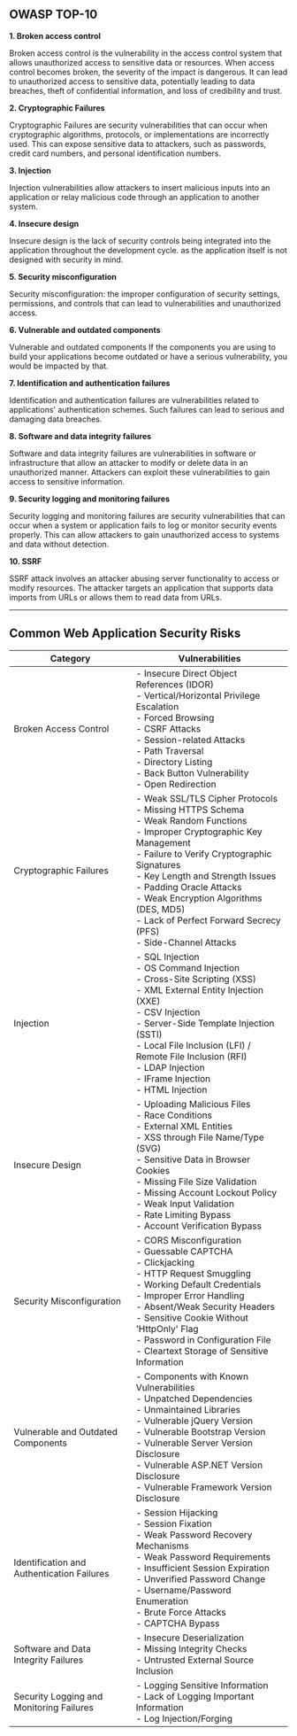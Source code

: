 **OWASP TOP-10**
---

**1.	Broken access control**
   
Broken access control is the vulnerability in the access control system that allows unauthorized access to sensitive data or resources.
When access control becomes broken, the severity of the impact is dangerous.
It can lead to unauthorized access to sensitive data, potentially leading to data breaches, theft of confidential information, and loss of credibility and trust.

**2.	Cryptographic Failures**
   
Cryptographic Failures are security vulnerabilities that can occur when cryptographic algorithms, protocols, or implementations are incorrectly used. This can expose sensitive data to attackers, such as passwords, credit card numbers, and personal identification numbers.


**3.	Injection**
   
Injection vulnerabilities allow attackers to insert malicious inputs into an application or relay malicious code through an application to another system.


**4.	Insecure design**
   
Insecure design is the lack of security controls being integrated into the application throughout the development cycle. as the application itself is not designed with security in mind.

**5. Security misconfiguration**
   
Security misconfiguration: the improper configuration of security settings, permissions, and controls that can lead to vulnerabilities and unauthorized access.

**6.	Vulnerable and outdated components**
   
Vulnerable and outdated components If the components you are using to build your applications become outdated or have a serious vulnerability, you would be impacted by that.

**7.	Identification and authentication failures**
   
Identification and authentication failures are vulnerabilities related to applications' authentication schemes. Such failures can lead to serious and damaging data breaches.

**8.	Software and data integrity failures**

Software and data integrity failures are vulnerabilities in software or infrastructure that allow an attacker to modify or delete data in an unauthorized manner. Attackers can exploit these vulnerabilities to gain access to sensitive information.
 
**9.	Security logging and monitoring failures**

Security logging and monitoring failures are security vulnerabilities that can occur when a system or application fails to log or monitor security events properly. This can allow attackers to gain unauthorized access to systems and data without detection.

**10.	SSRF**
    
SSRF attack involves an attacker abusing server functionality to access or modify resources. The attacker targets an application that supports data imports from URLs or allows them to read data from URLs.

---


## Common Web Application Security Risks


| Category | Vulnerabilities |
|---|---|
| Broken Access Control |  - Insecure Direct Object References (IDOR) <br> - Vertical/Horizontal Privilege Escalation <br> - Forced Browsing <br> - CSRF Attacks <br> - Session-related Attacks <br> - Path Traversal <br> - Directory Listing  <br> - Back Button Vulnerability <br> - Open Redirection |
| Cryptographic Failures | - Weak SSL/TLS Cipher Protocols <br> - Missing HTTPS Schema <br> - Weak Random Functions <br> - Improper Cryptographic Key Management <br> - Failure to Verify Cryptographic Signatures <br> - Key Length and Strength Issues <br> - Padding Oracle Attacks <br> - Weak Encryption Algorithms (DES, MD5) <br> - Lack of Perfect Forward Secrecy (PFS) <br> - Side-Channel Attacks |
| Injection | - SQL Injection <br> - OS Command Injection <br> - Cross-Site Scripting (XSS) <br> - XML External Entity Injection (XXE) <br> - CSV Injection <br> - Server-Side Template Injection (SSTI) <br> - Local File Inclusion (LFI) / Remote File Inclusion (RFI) <br> - LDAP Injection <br> - IFrame Injection <br> - HTML Injection |
| Insecure Design | - Uploading Malicious Files <br> - Race Conditions <br> - External XML Entities <br> - XSS through File Name/Type (SVG) <br> - Sensitive Data in Browser Cookies <br> - Missing File Size Validation <br> - Missing Account Lockout Policy <br> - Weak Input Validation <br> - Rate Limiting Bypass <br> - Account Verification Bypass |
| Security Misconfiguration | - CORS Misconfiguration <br> - Guessable CAPTCHA <br> - Clickjacking <br> - HTTP Request Smuggling <br> - Working Default Credentials <br> - Improper Error Handling <br> - Absent/Weak Security Headers <br> - Sensitive Cookie Without 'HttpOnly' Flag <br> - Password in Configuration File <br> - Cleartext Storage of Sensitive Information |
| Vulnerable and Outdated Components | - Components with Known Vulnerabilities <br> - Unpatched Dependencies <br> - Unmaintained Libraries <br> - Vulnerable jQuery Version <br> - Vulnerable Bootstrap Version <br> - Vulnerable Server Version Disclosure <br> - Vulnerable ASP.NET Version Disclosure <br> - Vulnerable Framework Version Disclosure |
| Identification and Authentication Failures | - Session Hijacking <br> - Session Fixation <br> - Weak Password Recovery Mechanisms <br> - Weak Password Requirements <br>  - Insufficient Session Expiration <br> - Unverified Password Change <br> - Username/Password Enumeration <br> - Brute Force Attacks <br> - CAPTCHA Bypass |
| Software and Data Integrity Failures | - Insecure Deserialization <br> - Missing Integrity Checks <br> - Untrusted External Source Inclusion |
| Security Logging and Monitoring Failures | - Logging Sensitive Information <br> - Lack of Logging Important Information <br> - Log Injection/Forging |



